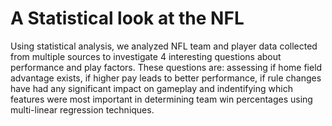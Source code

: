 # A Statistical look at the NFL
Using statistical analysis, we analyzed NFL team and player data collected from multiple sources to investigate 4 interesting questions about performance and play factors. These questions are: assessing if home field advantage exists, if higher pay leads to better performance, if rule changes have had any significant impact on gameplay and indentifying which features were most important in determining team win percentages using multi-linear regression techniques.
